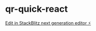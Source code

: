 # qr-quick-react

[Edit in StackBlitz next generation editor ⚡️](https://stackblitz.com/~/github.com/ittps-pro/qr-quick-react)